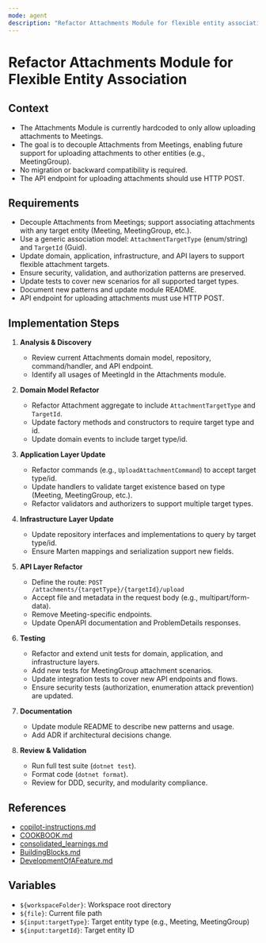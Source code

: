 ```yaml
---
mode: agent
description: "Refactor Attachments Module for flexible entity association and POST API endpoint."
---
```


# Refactor Attachments Module for Flexible Entity Association

## Context

- The Attachments Module is currently hardcoded to only allow uploading attachments to Meetings.
- The goal is to decouple Attachments from Meetings, enabling future support for uploading attachments to other entities (e.g., MeetingGroup).
- No migration or backward compatibility is required.
- The API endpoint for uploading attachments should use HTTP POST.

## Requirements

- Decouple Attachments from Meetings; support associating attachments with any target entity (Meeting, MeetingGroup, etc.).
- Use a generic association model: `AttachmentTargetType` (enum/string) and `TargetId` (Guid).
- Update domain, application, infrastructure, and API layers to support flexible attachment targets.
- Ensure security, validation, and authorization patterns are preserved.
- Update tests to cover new scenarios for all supported target types.
- Document new patterns and update module README.
- API endpoint for uploading attachments must use HTTP POST.

## Implementation Steps

1. **Analysis & Discovery**
   - Review current Attachments domain model, repository, command/handler, and API endpoint.
   - Identify all usages of MeetingId in the Attachments module.

2. **Domain Model Refactor**
   - Refactor Attachment aggregate to include `AttachmentTargetType` and `TargetId`.
   - Update factory methods and constructors to require target type and id.
   - Update domain events to include target type/id.

3. **Application Layer Update**
   - Refactor commands (e.g., `UploadAttachmentCommand`) to accept target type/id.
   - Update handlers to validate target existence based on type (Meeting, MeetingGroup, etc.).
   - Refactor validators and authorizers to support multiple target types.

4. **Infrastructure Layer Update**
   - Update repository interfaces and implementations to query by target type/id.
   - Ensure Marten mappings and serialization support new fields.

5. **API Layer Refactor**
   - Define the route: `POST /attachments/{targetType}/{targetId}/upload`
   - Accept file and metadata in the request body (e.g., multipart/form-data).
   - Remove Meeting-specific endpoints.
   - Update OpenAPI documentation and ProblemDetails responses.

6. **Testing**
   - Refactor and extend unit tests for domain, application, and infrastructure layers.
   - Add new tests for MeetingGroup attachment scenarios.
   - Update integration tests to cover new API endpoints and flows.
   - Ensure security tests (authorization, enumeration attack prevention) are updated.

7. **Documentation**
   - Update module README to describe new patterns and usage.
   - Add ADR if architectural decisions change.

8. **Review & Validation**
   - Run full test suite (`dotnet test`).
   - Format code (`dotnet format`).
   - Review for DDD, security, and modularity compliance.

## References

- [copilot-instructions.md](../copilot-instructions.md)
- [COOKBOOK.md](../../docs/development/COOKBOOK.md)
- [consolidated_learnings.md](../../docs/consolidated_learnings.md)
- [BuildingBlocks.md](../../docs/BuildingBlocks.md)
- [DevelopmentOfAFeature.md](../../docs/DevelopmentOfAFeature.md)

## Variables

- `${workspaceFolder}`: Workspace root directory
- `${file}`: Current file path
- `${input:targetType}`: Target entity type (e.g., Meeting, MeetingGroup)
- `${input:targetId}`: Target entity ID
